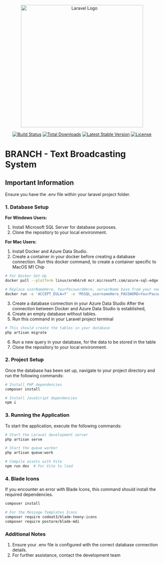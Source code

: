 <p align="center"><a href="https://laravel.com" target="_blank"><img src="https://raw.githubusercontent.com/laravel/art/master/logo-lockup/5%20SVG/2%20CMYK/1%20Full%20Color/laravel-logolockup-cmyk-red.svg" width="400" alt="Laravel Logo"></a></p>

<p align="center">
<a href="https://github.com/laravel/framework/actions"><img src="https://github.com/laravel/framework/workflows/tests/badge.svg" alt="Build Status"></a>
<a href="https://packagist.org/packages/laravel/framework"><img src="https://img.shields.io/packagist/dt/laravel/framework" alt="Total Downloads"></a>
<a href="https://packagist.org/packages/laravel/framework"><img src="https://img.shields.io/packagist/v/laravel/framework" alt="Latest Stable Version"></a>
<a href="https://packagist.org/packages/laravel/framework"><img src="https://img.shields.io/packagist/l/laravel/framework" alt="License"></a>
</p>

# BRANCH - Text Broadcasting System

## Important Information

Ensure you have the .env file within your laravel project folder.


### 1. Database Setup

**For Windows Users:**

1. Install Microsoft SQL Server for database purposes.
2. Clone the repository to your local environment.

**For Mac Users:**

1. Install Docker and Azure Data Studio.
2. Create a container in your docker before creating a database connection.
Run this docker command, to create a container specific to MacOS M1 Chip
```bash
# For Docker Set-Up
docker pull --platform linux/arm64/v8 mcr.microsoft.com/azure-sql-edge

# Replace userNameHere, YourPasswordHere, serverName base from your needs
docker run -e 'ACCEPT_EULA=Y' -e 'MSSQL_usernameHere_PASSWORD=YourPasswordHere' -p 1433:1433 --name serverName --platform linux/arm64/v8 -d mcr.microsoft.com/azure-sql-edge
```

3. Create a database connection in your Azure Data Studio
After the connection between Docker and Azure Data Studio is established,
4. Create an empty database without tables.
5. Run this command in your Laravel project terminal
```bash
# This should create the tables in your database
php artisan migrate
```

6. Run a new query in your database, for the data to be stored in the table
7. Clone the repository to your local environment.



### 2. Project Setup

Once the database has been set up, navigate to your project directory and run the following commands:

```bash
# Install PHP dependencies
composer install

# Install JavaScript dependencies
npm i
```

### 3. Running the Application

To start the application, execute the following commands:

```bash
# Start the Laravel development server
php artisan serve

# Start the queue worker
php artisan queue:work

# Compile assets with Vite
npm run dev  # For Vite to load
```

### 4. Blade Icons

If you encounter an error with Blade Icons, this command should install the required dependencies.
```bash
composer install

# For the Message Templates Icons
composer require codeat3/blade-teeny-icons
composer require postare/blade-mdi
```


### Additional Notes

1. Ensure your .env file is configured with the correct database connection details.
2. For further assistance, contact the development team

